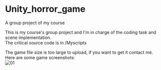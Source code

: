 # Unity_horror_game
A group project of my course

This is my course's group project and I'm in charge of the coding task and scene implementation.  
The critical source code is in /Myscripts

The game file size is too large to upload, if you want to get it contact me.  
Here are some game screenshots:  
![01]()
